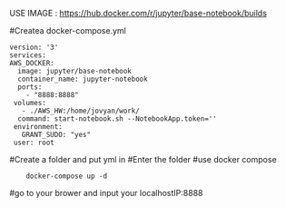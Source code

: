 
USE IMAGE : https://hub.docker.com/r/jupyter/base-notebook/builds

#Createa docker-compose.yml

    version: '3'
    services:
    AWS_DOCKER: 
      image: jupyter/base-notebook
      container_name: jupyter-notebook
      ports:
        - "8888:8888"
     volumes:
       - ./AWS_HW:/home/jovyan/work/
      command: start-notebook.sh --NotebookApp.token=''
     environment:
       GRANT_SUDO: "yes"
     user: root
    
#Create a folder and put yml in
#Enter the folder
#use docker compose

        docker-compose up -d

#go to your brower and input your localhostIP:8888
